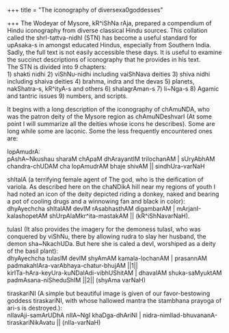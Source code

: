 +++
title = "The iconography of diversexa0goddesses"

+++
The Wodeyar of Mysore, kR^iShNa rAja, prepared a compendium of Hindu
iconography from diverse classical Hindu sources. This collation called
the shrI-tattva-nidhI (STN) has become a useful standard for upAsaka-s
in amongst educated Hindus, especially from Southern India. Sadly, the
full text is not easily accessible these days. It is useful to examine
the succinct descriptions of iconography that he provides in his text.  
The STN is divided into 9 chapters:  
1\) shakti nidhi 2) viShNu-nidhi including vaiShNava deities 3) shiva
nidhi including shaiva deities 4) brahma, indra and the devas 5)
planets, nakShatra-s, kR^ityA-s and others 6) shalagrAman-s 7) li\~Nga-s
8) Agamic and tantric issues 9) numbers, and scripts.

It begins with a long description of the iconography of chAmuNDA, who
was the patron deity of the Mysore region as chAmuNDeshvarI (At some
point I will summarize all the deities whose icons he describes). Some
are long while some are laconic. Some the less frequently encountered
ones are:

lopAmudrA:  
pAshA\~Nkushau sharaM chApaM dhArayantIM trilochanAM | sUryAbhAM
chandra-chUDAM cha lopAmudrAM bhaje shivAM || sindhUra-varNaH

shItalA (a terrifying female agent of The god, who is the deification of
variola. As described here on the chaNDikA hill near my regions of youth
I had noted an icon of the deity depicted riding a donkey, naked and
bearing a pot of cooling drugs and a winnowing fan and black in
color):  
dhyAyechcha shItalAM devIM rAsabhasthAM digambarAM |
mArjanI-kalashopetAM shUrpAlaMkr^ita-mastakAM || (kR^iShNavarNaH).

tulasI (It also provides the imagery for the demoness tulasI, who was
conquered by viShNu, there by allowing rudra to slay her husband, the
demon sha\~NkachUDa. But here she is caled a devI, worshiped as a deity
of the basil plant):  
dhyAyechcha tulasIM devIM shyAmAM kamala-lochanAM | prasannAM
padmakahlAra-varAbhaya-chatur-bhujAM ||1||  
kirITa-hAra-keyUra-kuNDalAdi-vibhUShitAM | dhavalAM shuka-saMyuktAM
padmAsana-niSheduShIM ||2|| (shyAma varNaH)

tiraskariNI (A simple but beautiful image is given of our
favor-bestowing goddess tiraskariNI, with whose hallowed mantra the
stambhana prayoga of ari-s is destroyed.):  
nIlavAji-samArUDhA nIlA\~NgI khaDga-dhAriNI |
nidra-nimIlad-bhuvananA-tiraskariNikAvatu || (nIla-varNaH)
